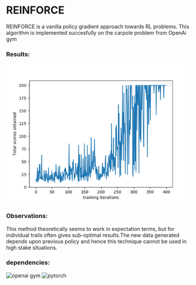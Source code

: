 
# REINFORCE

REINFORCE is a vanilla policy gradient approach towards RL problems. This algorithm is implemented succesfully on the carpole problem from OpenAi gym

### Results:

![](./images/Figure_1.png)


### Observations:
This method theoretically seems to work in expectation terms, but for individual trails often gives sub-optimal results.The new data generated depends upon previous policy and hence this technique cannot be used in high stake situations.

### dependencies:

![openai gym](https://gym.openai.com/)
![pytorch](https://pytorch.org/)

